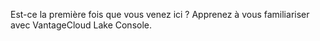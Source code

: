 Est-ce la première fois que vous venez ici ? Apprenez à vous familiariser avec VantageCloud Lake Console.

